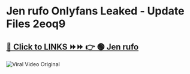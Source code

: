 
 # Jen rufo Onlyfans Leaked - Update Files 2eoq9

## <h2><a href="https://clipsfans.com/Jen_rufo&ref=git">🔗 Click to LINKS ⏩⏩ 👉 🟢 Jen rufo </a></h2>

<a href="https://clipsfans.com/Jen_rufo&ref=git" rel="nofollow" data-target="animated-image.originalLink"><img src="https://i.ibb.co.com/xMMVF88/686577567.gif" alt="Viral Video Original" style="max-width: 100%; display: inline-block;" data-target="animated-image.originalImage"></a>

